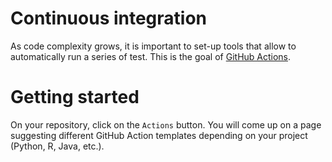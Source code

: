 Continuous integration
==========================

As code complexity grows, it is important to set-up tools that allow to automatically run a series of test. This is
the goal of [GitHub Actions](https://docs.github.com/en/free-pro-team@latest/actions).

# Getting started

On your repository, click on the `Actions` button. You will come up on a page suggesting different GitHub Action templates depending on your project (Python, R, Java, etc.).

# 

